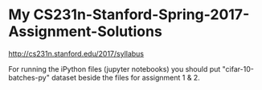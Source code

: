 # My CS231n-Stanford-Spring-2017-Assignment-Solutions

http://cs231n.stanford.edu/2017/syllabus

For running the iPython files (jupyter notebooks) you should put "cifar-10-batches-py" dataset beside the files for assignment 1 & 2.
